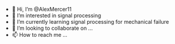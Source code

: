 - 👋 Hi, I’m @AlexMercer11
- 👀 I’m interested in signal processing
- 🌱 I’m currently learning signal processing for mechanical failure
- 💞️ I’m looking to collaborate on ...
- 📫 How to reach me ...

<!---
AlexMercer11/AlexMercer11 is a ✨ special ✨ repository because its `README.md` (this file) appears on your GitHub profile.
You can click the Preview link to take a look at your changes.
--->
